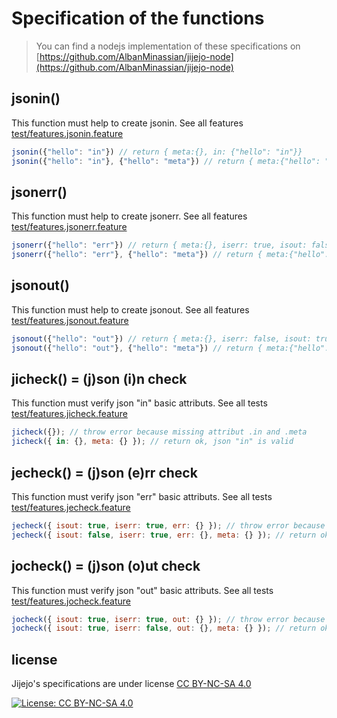 # Specification of the functions

> You can find a nodejs implementation of these specifications on [https://github.com/AlbanMinassian/jijejo-node](https://github.com/AlbanMinassian/jijejo-node)

## jsonin()

This function must help to create jsonin. See all features [test/features.jsonin.feature](test/features.jsonin.feature)

```js
jsonin({"hello": "in"}) // return { meta:{}, in: {"hello": "in"}}
jsonin({"hello": "in"}, {"hello": "meta"}) // return { meta:{"hello": "meta"}, in: {"hello": "in"}}
```

## jsonerr()

This function must help to create jsonerr. See all features [test/features.jsonerr.feature](test/features.jsonerr.feature)

```js
jsonerr({"hello": "err"}) // return { meta:{}, iserr: true, isout: false, err: {"hello": "err"}}
jsonerr({"hello": "err"}, {"hello": "meta"}) // return { meta:{"hello": "meta"}, iserr: true, isout: false, out: {"hello": "err"}}
```

## jsonout()

This function must help to create jsonout. See all features [test/features.jsonout.feature](test/features.jsonout.feature)

```js
jsonout({"hello": "out"}) // return { meta:{}, iserr: false, isout: true, out: {"hello": "out"}}
jsonout({"hello": "out"}, {"hello": "meta"}) // return { meta:{"hello": "meta"}, iserr: false, isout: true, out: {"hello": "out"}}
```

## jicheck() = (j)son (i)n check

This function must verify json "in" basic attributs. See all tests [test/features.jicheck.feature](test/features.jicheck.feature)

```js
jicheck({}); // throw error because missing attribut .in and .meta
jicheck({ in: {}, meta: {} }); // return ok, json "in" is valid
```

## jecheck() = (j)son (e)rr check

This function must verify json "err" basic attributs. See all tests [test/features.jecheck.feature](test/features.jecheck.feature)

```js
jecheck({ isout: true, iserr: true, err: {} }); // throw error because .isout==true and missing .meta
jecheck({ isout: false, iserr: true, err: {}, meta: {} }); // return ok, json "err" is valid
```

## jocheck() = (j)son (o)ut check

This function must verify json "out" basic attributs. See all tests [test/features.jocheck.feature](test/features.jocheck.feature)

```js
jocheck({ isout: true, iserr: true, out: {} }); // throw error because .iserr==true and missing .meta
jocheck({ isout: true, iserr: false, out: {}, meta: {} }); // return ok, json "out" is valid
```

## license

Jijejo's specifications are under license [CC BY-NC-SA 4.0](http://creativecommons.org/licenses/by-nc-sa/4.0/)

[![License: CC BY-NC-SA 4.0](https://licensebuttons.net/l/by-nc-sa/4.0/88x31.png)](http://creativecommons.org/licenses/by-nc-sa/4.0/)
